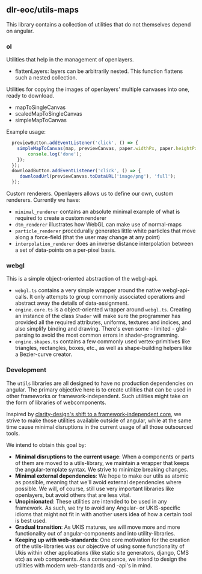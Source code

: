 
## dlr-eoc/utils-maps

This library contains a collection of utilities that do not themselves depend on angular.

### ol

Utilities that help in the management of openlayers. 

 - flattenLayers: layers can be arbitrarily nested. This function flattens such a nested collection.

Utilities for copying the images of openlayers' multiple canvases into one, ready to download.
 - mapToSingleCanvas
 - scaledMapToSingleCanvas
 - simpleMapToCanvas

Example usage:
```js
  previewButton.addEventListener('click', () => {
    simpleMapToCanvas(map, previewCanvas, paper.widthPx, paper.heightPx, (updated) => {
        console.log('done');
    });
  });
  downloadButton.addEventListener('click', () => {
     downloadUrl(previewCanvas.toDataURL('image/png'), 'full');
  });
```

Custom renderers. Openlayers allows us to define our own, custom renderers. Currently we have: 
 - `minimal_renderer` contains an absolute minimal example of what is required to create a custom renderer
 - `dtm_renderer` illustrates how WebGL can make use of normal-maps 
 - `particle_renderer` procedurally generates little white particles that move along a force-field (that the user may change at any point)
 - `interpolation_renderer` does an inverse distance interpolation between a set of data-points on a per-pixel basis.


### webgl

This is a simple object-oriented abstraction of the webgl-api.
 - `webgl.ts` contains a very simple wrapper around the native webgl-api-calls. It only attempts to group commonly associated operations and abstract away the details of data-assignment.
 - `engine.core.ts` is a object-oriented wrapper around `webgl.ts`. Creating an instance of the class `Shader` will make sure the programmer has provided all the required attributes, uniforms, textures and indices, and also simplify binding and drawing. There's even some - limited - glsl-parsing to avoid the most common errors in shader-programming.
 - `engine.shapes.ts` contains a few commonly used vertex-primitives like triangles, rectangles, boxes, etc., as well as shape-building helpers like a Bezier-curve creator.


### Development
The `utils` libraries are all designed to have no production dependencies on angular. The primary objective here is to create utilities that can be used in other frameworks or framework-independent. Such utilities might take on the form of libraries of webcomponents. 

Inspired by [clarity-design's shift to a framework-independent core](https://medium.com/claritydesignsystem/clarity-core-72f6d3a029bc), we strive to make those utilities available outside of angular, while at the same time cause minimal disruptions in the current usage of all those outsourced tools.

We intend to obtain this goal by:
 - **Minimal disruptions to the current usage**: When a components or parts of them are moved to a utils-library, we maintain a wrapper that keeps the angular-template syntax. We strive to minimize breaking changes.
 - **Minimal external dependencies**: We hope to make our utils as atomic as possible, meaning that we'll avoid external dependencies where possible. We will, of course, still use very important libraries like openlayers, but avoid others that are less vital.
 - **Unopinionated**: These utilities are intended to be used in any framework. As such, we try to avoid any Angular- or UKIS-specific idioms that might not fit in with another users idea of how a certain tool is best used.
 - **Gradual transition**: As UKIS matures, we will move more and more functionality out of angular-components and into utility-libraries.
 - **Keeping up with web-standards**: One core motivation for the creation of the utils-libraries was our objective of using some functionality of Ukis within other applications (like static site generators, django, CMS etc) as web components. As a consequence, we intend to design the utilities with modern web-standards and -api's in mind.